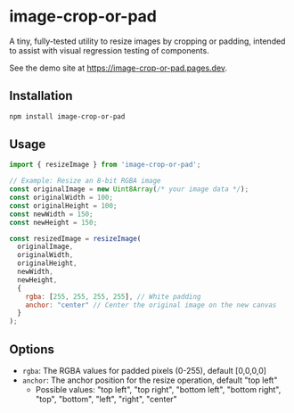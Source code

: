 # image-crop-or-pad

A tiny, fully-tested utility to resize images by cropping or padding, intended to assist with visual regression testing of components.

See the demo site at https://image-crop-or-pad.pages.dev.

## Installation

```bash
npm install image-crop-or-pad
```

## Usage

```javascript
import { resizeImage } from 'image-crop-or-pad';

// Example: Resize an 8-bit RGBA image
const originalImage = new Uint8Array(/* your image data */);
const originalWidth = 100;
const originalHeight = 100;
const newWidth = 150;
const newHeight = 150;

const resizedImage = resizeImage(
  originalImage,
  originalWidth,
  originalHeight,
  newWidth,
  newHeight,
  {
    rgba: [255, 255, 255, 255], // White padding
    anchor: "center" // Center the original image on the new canvas
  }
);
```

## Options

- `rgba`: The RGBA values for padded pixels (0-255), default [0,0,0,0]
- `anchor`: The anchor position for the resize operation, default "top left"
  - Possible values: "top left", "top right", "bottom left", "bottom right", "top", "bottom", "left", "right", "center"
